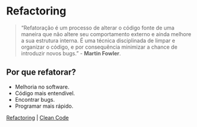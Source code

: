 # Refactoring

> “Refatoração é um processo de alterar o código fonte de uma maneira que não altere seu comportamento externo e ainda melhore a sua estrutura interna. É uma técnica disciplinada de limpar e organizar o código, e por consequência minimizar a chance de introduzir novos bugs.” - **Martin Fowler**.

## Por que refatorar?

* Melhoria no software.
* Código mais entendível.
* Encontrar bugs.
* Programar mais rápido.

[Refactoring](/manifest/slide-01.md#ricardo-kovalski-cruz) | [Clean Code](/manifest/slide-03.md#clean-code)